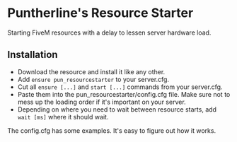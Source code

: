 # Puntherline's Resource Starter
Starting FiveM resources with a delay to lessen server hardware load.

## Installation
- Download the resource and install it like any other.
- Add `ensure pun_resourcestarter` to your server.cfg.
- Cut all `ensure [...]` and `start [...]` commands from your server.cfg.
- Paste them into the pun_resourcestarter/config.cfg file. Make sure not to mess up the loading order if it's important on your server.
- Depending on where you need to wait between resource starts, add `wait [ms]` where it should wait.

The config.cfg has some examples. It's easy to figure out how it works.
